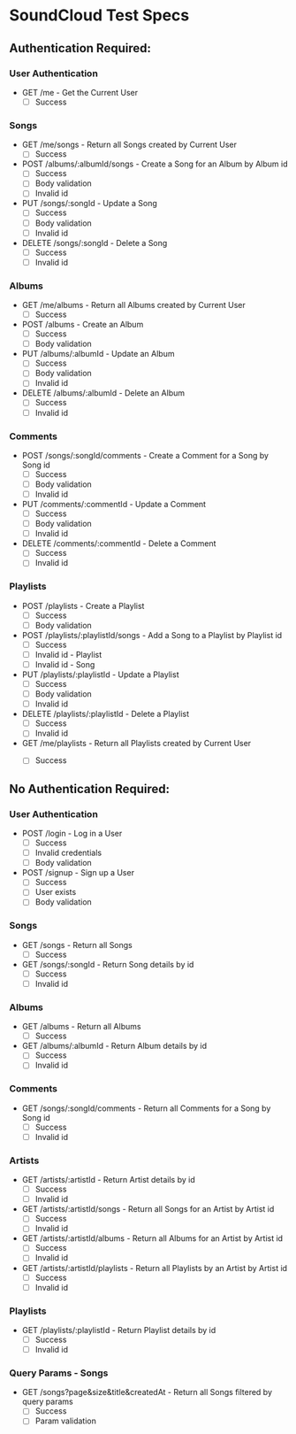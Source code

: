 # SoundCloud Test Specs

## Authentication Required:
### User Authentication
- GET /me - Get the Current User
  - [ ] Success

### Songs
- GET /me/songs - Return all Songs created by Current User
  - [ ] Success
- POST /albums/:albumId/songs - Create a Song for an Album by Album id
  - [ ] Success
  - [ ] Body validation
  - [ ] Invalid id
- PUT /songs/:songId - Update a Song
  - [ ] Success
  - [ ] Body validation
  - [ ] Invalid id
- DELETE /songs/:songId - Delete a Song
  - [ ] Success
  - [ ] Invalid id

### Albums
- GET /me/albums - Return all Albums created by Current User
  - [ ] Success
- POST /albums - Create an Album
  - [ ] Success
  - [ ] Body validation
- PUT /albums/:albumId - Update an Album
  - [ ] Success
  - [ ] Body validation
  - [ ] Invalid id
- DELETE /albums/:albumId - Delete an Album
  - [ ] Success
  - [ ] Invalid id

### Comments
- POST /songs/:songId/comments - Create a Comment for a Song by Song id
  - [ ] Success
  - [ ] Body validation
  - [ ] Invalid id
- PUT /comments/:commentId - Update a Comment
  - [ ] Success
  - [ ] Body validation
  - [ ] Invalid id
- DELETE /comments/:commentId - Delete a Comment
  - [ ] Success
  - [ ] Invalid id

### Playlists
- POST /playlists - Create a Playlist
  - [ ] Success
  - [ ] Body validation
- POST /playlists/:playlistId/songs - Add a Song to a Playlist by Playlist id
  - [ ] Success
  - [ ] Invalid id - Playlist
  - [ ] Invalid id - Song
- PUT /playlists/:playlistId - Update a Playlist
  - [ ] Success
  - [ ] Body validation
  - [ ] Invalid id
- DELETE /playlists/:playlistId - Delete a Playlist
  - [ ] Success
  - [ ] Invalid id
- GET /me/playlists - Return all Playlists created by Current User
  - [ ] Success


## No Authentication Required:
### User Authentication
- POST /login - Log in a User
  - [ ] Success
  - [ ] Invalid credentials
  - [ ] Body validation
- POST /signup - Sign up a User
  - [ ] Success
  - [ ] User exists
  - [ ] Body validation

### Songs
- GET /songs - Return all Songs
  - [ ] Success
- GET /songs/:songId - Return Song details by id
  - [ ] Success
  - [ ] Invalid id

### Albums
- GET /albums - Return all Albums
  - [ ] Success
- GET /albums/:albumId - Return Album details by id
  - [ ] Success
  - [ ] Invalid id

### Comments
- GET /songs/:songId/comments - Return all Comments for a Song by Song id
  - [ ] Success
  - [ ] Invalid id

### Artists
- GET /artists/:artistId - Return Artist details by id
  - [ ] Success
  - [ ] Invalid id
- GET /artists/:artistId/songs - Return all Songs for an Artist by Artist id
  - [ ] Success
  - [ ] Invalid id
- GET /artists/:artistId/albums - Return all Albums for an Artist by Artist id
  - [ ] Success
  - [ ] Invalid id
- GET /artists/:artistId/playlists - Return all Playlists by an Artist by Artist id
  - [ ] Success
  - [ ] Invalid id

### Playlists
- GET /playlists/:playlistId - Return Playlist details by id
  - [ ] Success
  - [ ] Invalid id

### Query Params - Songs
- GET /songs?page&size&title&createdAt - Return all Songs filtered by query params
  - [ ] Success
  - [ ] Param validation